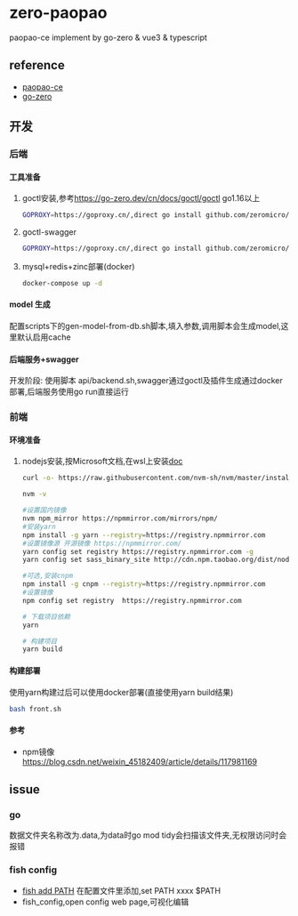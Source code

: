 # zero-paopao

paopao-ce implement by go-zero & vue3 & typescript

## reference

- [paopao-ce](https://github.com/rocboss/paopao-ce)
- [go-zero](https://github.com/zeromicro/go-zero)

## 开发

### 后端

#### 工具准备

1. goctl安装,参考<https://go-zero.dev/cn/docs/goctl/goctl>
    go1.16以上

    ```sh
    GOPROXY=https://goproxy.cn/,direct go install github.com/zeromicro/go-zero/tools/goctl@latest
    ```

2. goctl-swagger

   ```sh
   GOPROXY=https://goproxy.cn/,direct go install github.com/zeromicro/goctl-swagger@latest
   ```

3. mysql+redis+zinc部署(docker)

    ```sh
    docker-compose up -d
    ```

#### model 生成

配置scripts下的gen-model-from-db.sh脚本,填入参数,调用脚本会生成model,这里默认启用cache

#### 后端服务+swagger

开发阶段:
使用脚本 api/backend.sh,swagger通过goctl及插件生成通过docker部署,后端服务使用go run直接运行

### 前端

#### 环境准备

1. nodejs安装,按Microsoft文档,在wsl上安装[doc](https://learn.microsoft.com/zh-cn/windows/dev-environment/javascript/nodejs-on-wsl)

   ```sh
   curl -o- https://raw.githubusercontent.com/nvm-sh/nvm/master/install.sh | bash

   nvm -v

   #设置国内镜像
   nvm npm_mirror https://npmmirror.com/mirrors/npm/
   #安装yarn
   npm install -g yarn --registry=https://registry.npmmirror.com
   #设置镜像源 开源镜像 https://npmmirror.com/
   yarn config set registry https://registry.npmmirror.com -g
   yarn config set sass_binary_site http://cdn.npm.taobao.org/dist/node-sass -g

   #可选,安装cnpm
   npm install -g cnpm --registry=https://registry.npmmirror.com
   #设置镜像
   npm config set registry  https://registry.npmmirror.com

   # 下载项目依赖
   yarn

   # 构建项目
   yarn build
   ```

#### 构建部署

使用yarn构建过后可以使用docker部署(直接使用yarn build结果)

```sh
bash front.sh
```

#### 参考

- npm镜像 <https://blog.csdn.net/weixin_45182409/article/details/117981169>

## issue

### go

数据文件夹名称改为.data,为data时go mod tidy会扫描该文件夹,无权限访问时会报错

### fish config

- [fish add PATH](https://blog.csdn.net/yangxiang92/article/details/20057975)
  在配置文件里添加,set PATH xxxx $PATH
- fish_config,open config web page,可视化编辑
